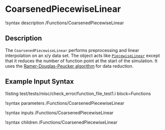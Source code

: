 # CoarsenedPiecewiseLinear

!syntax description /Functions/CoarsenedPiecewiseLinear

## Description

The `CoarsenedPiecewiseLinear` performs preprocessing and linear interpolation
on an x/y data set. The object  acts like
[`PiecewiseLinear`](/PiecewiseLinear.md)  except that it reduces the number of
function point at the start of the simulation. It uses the
[Ramer-Douglas-Peucker algorithm](https://en.wikipedia.org/wiki/Ramer%E2%80%93Douglas%E2%80%93Peucker_algorithm)
for data reduction.

## Example Input Syntax

!listing test/tests/misc/check_error/function_file_test1.i block=Functions

!syntax parameters /Functions/CoarsenedPiecewiseLinear

!syntax inputs /Functions/CoarsenedPiecewiseLinear

!syntax children /Functions/CoarsenedPiecewiseLinear
